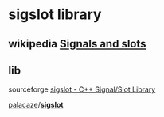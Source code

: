# sigslot library



## wikipedia [Signals and slots](https://en.wikipedia.org/wiki/Signals_and_slots)



## lib

sourceforge [sigslot - C++ Signal/Slot Library](http://sigslot.sourceforge.net/)

[palacaze](https://github.com/palacaze)/**[sigslot](https://github.com/palacaze/sigslot)**

